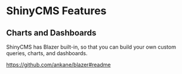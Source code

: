 # ShinyCMS Features

## Charts and Dashboards

ShinyCMS has Blazer built-in, so that you can build your own custom queries, charts, and dashboards.

https://github.com/ankane/blazer#readme
